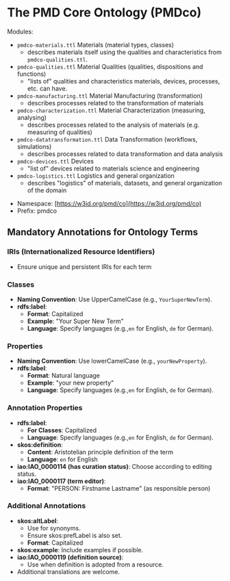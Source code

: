 # The PMD Core Ontology (PMDco) 

Modules:

 - ```pmdco-materials.ttl``` Materials (material types, classes)
 	- describes materials itself using the qualities and characteristics from ```pmdco-qualities.ttl```. 
 - ```pmdco-qualities.ttl``` Material Qualities (qualities, dispositions and functions)
 	- "lists of" qualities and characteristics materials, devices, processes, etc. can have.
 - ```pmdco-manufacturing.ttl``` Material Manufacturing (transformation)
 	- describes processes related to the transformation of materials
 - ```pmdco-characterization.ttl``` Material Characterization (measuring, analysing)
 	- describes processes related to the analysis of materials (e.g. measuring of qualities)	
 - ```pmdco-datatransformation.ttl``` Data Transformation (workflows, simulations)
 	- describes processes related to data transformation and data analysis
 - ```pmdco-devices.ttl``` Devices
   - "list of" devices related to materials science and engineering	
 - ```pmdco-logistics.ttl``` Logistics and general organization
   - describes "logistics" of materials, datasets, and general organization of the domain
 

* Namespace: [https://w3id.org/pmd/co](https://w3id.org/pmd/co)
* Prefix: pmdco


## Mandatory Annotations for Ontology Terms
### IRIs (Internationalized Resource Identifiers)
- Ensure unique and persistent IRIs for each term

### Classes
- **Naming Convention**: Use UpperCamelCase (e.g., `YourSuperNewTerm`).
- **rdfs:label**: 
  - **Format**: Capitalized
  - **Example**: "Your Super New Term"
  - **Language**: Specify languages (e.g.,`en` for English, `de` for German).

### Properties
- **Naming Convention**: Use lowerCamelCase (e.g., `yourNewProperty`).
- **rdfs:label**: 
  - **Format**: Natural language
  - **Example**: "your new property"
  - **Language**: Specify languages (e.g.,`en` for English, `de` for German).

### Annotation Properties
- **rdfs:label**: 
  - **For Classes**: Capitalized
  - **Language**: Specify languages (e.g.,`en` for English, `de` for German).
- **skos:definition**: 
  - **Content**: Aristotelian principle definition of the term
  - **Language**: `en` for English
- **iao:IAO_0000114 (has curation status)**: Choose according to editing status.
- **iao:IAO_0000117 (term editor)**: 
  - **Format**: "PERSON: Firstname Lastname" (as responsible person)

### Additional Annotations
- **skos:altLabel**: 
  - Use for synonyms.
  - Ensure skos:prefLabel is also set.
  - **Format**: Capitalized
- **skos:example**: Include examples if possible.
- **iao:IAO_0000119 (definition source)**: 
  - Use when definition is adopted from a resource.
- Additional translations are welcome.
